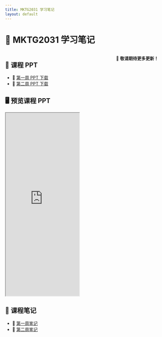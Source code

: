 ```yaml
---
title: MKTG2031 学习笔记
layout: default
---
```


# 📖 MKTG2031 学习笔记

<style>
.container {
    display: flex;
    justify-content: space-between;
}

.left-column, .right-column {
    width: 48%;
}

@media (max-width: 768px) {
    .container {
        flex-direction: column;
    }
    .left-column, .right-column {
        width: 100%;
    }
}
</style>

<div class="container">

<!-- 📂 左侧：课程 PPT -->
<div class="left-column">
<h2>📂 课程 PPT</h2>
<ul>
  <li>📄 <a href="notes/Lecture 1 Introduction 2025.pdf">第一周 PPT 下载</a></li>
  <li>📄 <a href="ppt/week2.pptx">第二周 PPT 下载</a></li>
</ul>

## 🖥️ 预览课程 PPT

<iframe src="https://raw.githubusercontent.com/lucy-km/MKTG2031/main/notes/Lecture%201%20Introduction%202025.pdf" width="100%" height="600px"></iframe>


<!-- 📜 右侧：课程笔记 -->
<div class="right-column">
<h2>📌 课程笔记</h2>
<ul>
  <li>📜 <a href="notes/week1.md">第一周笔记</a></li>
  <li>📜 <a href="notes/week2.md">第二周笔记</a></li>
</ul>
</div>

</div>

🚀 **敬请期待更多更新！**
